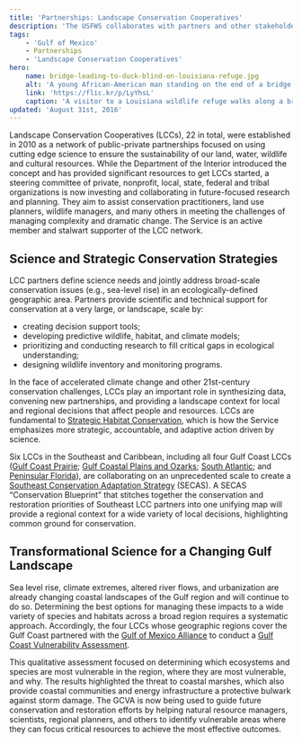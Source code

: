 ```yaml
---
title: 'Partnerships: Landscape Conservation Cooperatives'
description: 'The USFWS collaborates with partners and other stakeholders to conserve, protect and enhance the fish, wildlife, plants and habitat of the Gulf of Mexico region.'
tags:
    - 'Gulf of Mexico'
    - Partnerships
    - 'Landscape Conservation Cooperatives'
hero:
    name: bridge-leading-to-duck-blind-on-louisiana-refuge.jpg
    alt: 'A young African-American man standing on the end of a bridge next to a body of water where a duck blind is positioned.'
    link: 'https://flic.kr/p/LyYhsL'
    caption: 'A visitor to a Louisiana wildlife refuge walks along a bridge leading to a duck blind. Photo by Corey Douglas, USFWS.'
updated: 'August 31st, 2016'
---
```


Landscape Conservation Cooperatives (LCCs), 22 in total, were established in 2010 as a network of public-private partnerships focused on using cutting edge science to ensure the sustainability of our land, water, wildlife and cultural resources.  While the Department of the Interior introduced the concept and has provided significant resources to get LCCs started, a steering committee of private, nonprofit, local, state, federal and tribal organizations is now investing and collaborating in future-focused research and planning.  They aim to assist conservation practitioners, land use planners, wildlife managers, and many others in meeting the challenges of managing complexity and dramatic change.  The Service is an active member and stalwart supporter of the LCC network.

## Science and Strategic Conservation Strategies

LCC partners define science needs and jointly address broad-scale conservation issues (e.g., sea-level rise) in an ecologically-defined geographic area. Partners provide scientific and technical support for conservation at a very large, or landscape, scale by:

 - creating decision support tools;
 - developing predictive wildlife, habitat, and climate models;
 - prioritizing and conducting research to fill critical gaps in ecological understanding;
 - designing wildlife inventory and monitoring programs.

In the face of accelerated climate change and other 21st-century conservation challenges, LCCs play an important role in synthesizing data, convening new partnerships, and providing a landscape context for local and regional decisions that affect people and resources.  LCCs are fundamental to [Strategic Habitat Conservation](https://www.fws.gov/landscape-conservation/), which is how the Service emphasizes more strategic, accountable, and adaptive action driven by science.  

Six LCCs in the Southeast and Caribbean, including all four Gulf Coast LCCs ([Gulf Coast Prairie](http://gulfcoastprairielcc.org/); [Gulf Coastal Plains and Ozarks](http://gcpolcc.org/); [South Atlantic](http://southatlanticlcc.org/); and [Peninsular Florida](http://peninsularfloridalcc.org/)), are collaborating on an unprecedented scale to create a [Southeast Conservation Adaptation Strategy](http://secassoutheast.org/) (SECAS).  A  SECAS “Conservation Blueprint” that stitches together the conservation and restoration priorities of Southeast LCC partners into one unifying map will provide a regional context for a wide variety of local decisions, highlighting common ground for conservation.  

## Transformational Science for a Changing Gulf Landscape

Sea level rise, climate extremes, altered river flows, and urbanization are already changing coastal landscapes of the Gulf region and will continue to do so. Determining the best options for managing these impacts to a wide variety of species and habitats across a broad region requires a systematic approach. Accordingly, the four LCCs whose geographic regions cover the Gulf Coast partnered with the [Gulf of Mexico Alliance](http://www.gulfofmexicoalliance.org/) to conduct a [Gulf Coast Vulnerability Assessment](https://lccnetwork.org/news/gulf-coast-vulnerability-assessment-team-receives-inaugural-sam-d-hamilton-award). 

This qualitative assessment focused on determining which ecosystems and species are most vulnerable in the region, where they are most vulnerable, and why.  The results highlighted the threat to coastal marshes, which also provide coastal communities and energy infrastructure a protective bulwark against storm damage. The GCVA is now being used to guide future conservation and restoration efforts by helping natural resource managers, scientists, regional planners, and others to identify vulnerable areas where they can focus critical resources to achieve the most effective outcomes.
